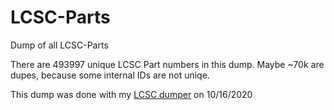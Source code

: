# LCSC-Parts
Dump of all LCSC-Parts

There are 493997 unique LCSC Part numbers in this dump. Maybe ~70k are dupes, because some internal IDs are not uniqe.

This dump was done with my [LCSC dumper](https://github.com/LCSC-Dumper/LCSC-Dumper) on 10/16/2020
